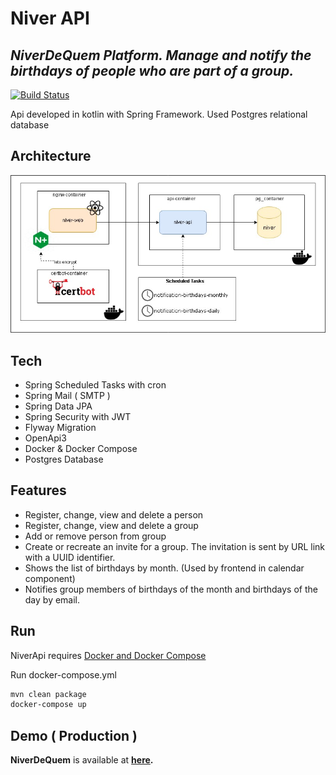 # Niver API
## _NiverDeQuem Platform. Manage and notify the birthdays of people who are part of a group._

[![Build Status](https://travis-ci.org/joemccann/dillinger.svg?branch=master)](https://travis-ci.org/joemccann/dillinger)

Api developed in kotlin with Spring Framework. Used Postgres relational database

## Architecture
![Diagram Architecture NiverDeQuem](images/diagram.jpg)

## Tech

- Spring Scheduled Tasks with cron
- Spring Mail ( SMTP )
- Spring Data JPA
- Spring Security with JWT
- Flyway Migration
- OpenApi3
- Docker & Docker Compose
- Postgres Database

## Features

- Register, change, view and delete a person
- Register, change, view and delete a group
- Add or remove person from group
- Create or recreate an invite for a group. The invitation is sent by URL link with a UUID identifier.
- Shows the list of birthdays by month. (Used by frontend in calendar component)
- Notifies group members of birthdays of the month and birthdays of the day by email.

## Run

NiverApi requires [Docker and Docker Compose](https://www.docker.com/)

Run docker-compose.yml

```sh
mvn clean package
docker-compose up
```

## Demo ( Production )

**NiverDeQuem** is available at **[here](https://niverdequem.tk).**
